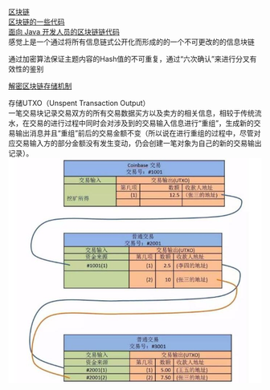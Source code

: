 [区块链](https://www.cnblogs.com/zhuweiheng/p/8206188.html)    
[区块链的一些代码](https://www.jianshu.com/p/8a2ee79382f5)    
[面向 Java 开发人员的区块链链代码](https://blog.csdn.net/simple_chao/article/details/73648299)    
感觉上是一个通过将所有信息链式公开化而形成的的一个不可更改的的信息块链


通过加密算法保证主题内容的Hash值的不可重复，通过“六次确认”来进行分叉有效性的鉴别

[解密区块链存储机制](http://wemedia.ifeng.com/64550868/wemedia.shtml)    

存储UTXO（Unspent Transaction Output）    
一笔交易块记录交易双方的所有交易数据买方以及卖方的相关信息，相较于传统流水，在交易的进行过程中同时会对涉及到的交易输入信息进行“重组”，生成新的交易输出消息并且“重组”前后的交易金额不变（所以说在进行重组的过程中，尽管对应交易输入方的部分金额没有发生变动，仍会创建一笔对象为自己的新的交易输出记录）。    
![ChainBlock](../images/chainBlock1.jpg)
